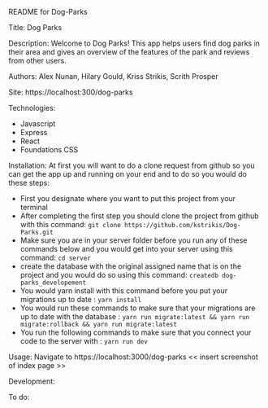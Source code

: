 README for Dog-Parks

Title: Dog Parks

Description: Welcome to Dog Parks! This app helps users find dog parks in their area and gives an overview of the features of the park and reviews from other users.

Authors: Alex Nunan, Hilary Gould, Kriss Strikis, Scrith Prosper

Site: https://localhost:300/dog-parks

Technologies:
- Javascript
- Express
- React
- Foundations CSS

Installation: 
At first you will want to do a clone request from github so you can get the app up and running on your end and to do so you would do these steps:
- First you designate where you want to put this project from your terminal
- After completing the first step you should clone the project from github with this command: `git clone https://github.com/kstrikis/Dog-Parks.git`
- Make sure you are in your server folder before you run any of these commands below and you would get into your server using this command: `cd server`
- create the database with the original assigned name that is on the project and you would do so using this command: `createdb dog-parks_developement`
- You would yarn install with this command before you put your migrations up to date : `yarn install` 
- You would run these commands to make sure that your migrations are up to date with the database : `yarn run migrate:latest && yarn run migrate:rollback && yarn run migrate:latest`
- You run the following commands to make sure that you connect your code to the server with : `yarn run dev`


Usage:
Navigate to https://localhost:3000/dog-parks
<< insert screenshot of index page >>


Development:


To do:



